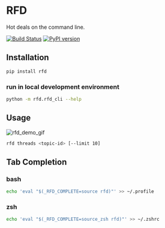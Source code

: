 # RFD

Hot deals on the command line.

[![Build Status](https://travis-ci.org/davegallant/rfd.svg?branch=master)](https://travis-ci.org/davegallant/rfd)
[![PyPI version](https://badge.fury.io/py/rfd.svg)](https://badge.fury.io/py/rfd)

## Installation

```bash
pip install rfd
```

### run in local development environment

```bash
python -m rfd.rfd_cli --help
```

## Usage

![rfd_demo_gif](https://user-images.githubusercontent.com/4519234/47625817-d3375500-dafd-11e8-9d86-491d4a4fb225.gif)


```bash
rfd threads <topic-id> [--limit 10]
```

## Tab Completion

### bash

```bash
echo 'eval "$(_RFD_COMPLETE=source rfd)"' >> ~/.profile
```

### zsh


```zsh
echo 'eval "$(_RFD_COMPLETE=source_zsh rfd)"' >> ~/.zshrc
```
